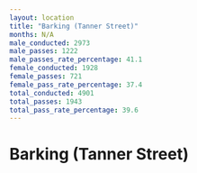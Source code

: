 ```yaml
---
layout: location
title: "Barking (Tanner Street)"
months: N/A
male_conducted: 2973
male_passes: 1222
male_passes_rate_percentage: 41.1
female_conducted: 1928
female_passes: 721
female_pass_rate_percentage: 37.4
total_conducted: 4901
total_passes: 1943
total_pass_rate_percentage: 39.6
---
```


# Barking (Tanner Street)
